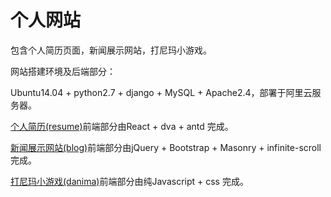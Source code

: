 # 个人网站

包含个人简历页面，新闻展示网站，打尼玛小游戏。

网站搭建环境及后端部分：

Ubuntu14.04 + python2.7 + django + MySQL + Apache2.4，部署于阿里云服务器。

[个人简历(resume)](http://120.25.74.236)前端部分由React + dva + antd 完成。

[新闻展示网站(blog)](http://120.25.74.236/blog)前端部分由jQuery + Bootstrap + Masonry + infinite-scroll完成。

[打尼玛小游戏(danima)](http://120.25.74.236/danima)前端部分由纯Javascript + css 完成。


